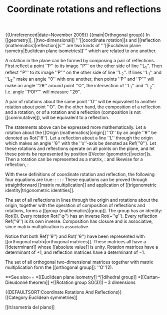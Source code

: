 ﻿---
lastrevid: 638923537
pageid: 596267
canonicalurl: http://en.wikipedia.org/wiki/Coordinate_rotations_and_reflections
title: Coordinate rotations and reflections
editurl: http://en.wikipedia.org/w/index.php?title=Coordinate_rotations_and_reflections&action=edit
length: 3680
contentmodel: wikitext
pagelanguage: en
touched: 2015-01-31T22:31:41Z
ns: 0
fullurl: http://en.wikipedia.org/wiki/Coordinate_rotations_and_reflections
---

{{Unreferenced|date=November 2009}}
{{main|Orthogonal group}}
In [[geometry]], [[two-dimensional]] '''[[coordinate rotation]]s and [[reflection (mathematics)|reflection]]s''' are two kinds of '''[[Euclidean plane isometry|Euclidean plane isometries]]''' which are related to one another.

A rotation in the plane can be formed by composing a pair of reflections.  First reflect a point ''P'' to its image ''P&prime;'' on the other side of line ''L<sub>1</sub>''.  Then reflect ''P&prime;'' to its image ''P&prime;&prime;'' on the other side of line ''L<sub>2</sub>''.  If lines ''L<sub>1</sub>'' and ''L<sub>2</sub>'' make an angle ''θ'' with one another, then points ''P'' and ''P&prime;&prime;'' will make an angle ''2θ'' around point ''O'', the intersection of ''L<sub>1</sub>'' and ''L<sub>2</sub>''.  I.e. angle ''POP&prime;&prime;'' will measure ''2θ''.

A pair of rotations about the same point ''O'' will be equivalent to another rotation about point ''O''.  On the other hand, the composition of a reflection and a rotation, or of a rotation and a reflection (composition is not [[commutative]]), will be equivalent to a reflection.

The statements above can be expressed more mathematically.  Let a rotation about the [[Origin (mathematics)|origin]] ''O'' by an angle ''θ'' be denoted as Rot(''θ'').  Let a reflection about a line ''L'' through the origin which makes an angle ''θ'' with the ''x''-axis be denoted as Ref(''θ'').   Let these rotations and reflections operate on all points on the plane, and let these points be represented by position [[Vector (geometric)|vector]]s.  Then a rotation can be represented as a matrix,
:<math> \mathrm{Rot}(\theta) = \begin{bmatrix} \cos \theta & - \sin \theta \\
\sin \theta & \cos \theta \end{bmatrix}, </math>
and likewise for a reflection,
:<math> \mathrm{Ref}(\theta) = \begin{bmatrix} \cos 2 \theta & \sin 2 \theta \\
\sin 2 \theta & - \cos 2 \theta \end{bmatrix}. </math>

With these definitions of coordinate rotation and reflection, the following four equations are true:
:<math> \mathrm{Ref}(\theta) \, \mathrm{Ref}(\phi) = \mathrm{Rot}(2(\theta - \phi)), \ </math>
:<math> \mathrm{Rot}(\theta) \, \mathrm{Rot}(\phi) = \mathrm{Rot}(\theta + \phi), \ </math>
:<math> \mathrm{Rot}(\theta) \, \mathrm{Ref}(\phi) = \mathrm{Ref}(\phi + \theta/2), \ </math>
:<math> \mathrm{Ref}(\phi) \, \mathrm{Rot}(\theta) = \mathrm{Ref}(\phi - \theta/2). \ </math>
These equations can be proved through straightforward [[matrix multiplication]] and application of [[trigonometric identity|trigonometric identities]].

The set of all reflections in lines through the origin and rotations about the origin, together with the operation of composition of reflections and rotations, forms a [[group (mathematics)|group]].  The group has an identity: Rot(0).  Every rotation Rot(''φ'') has an inverse Rot(−''φ'').  Every reflection Ref(''θ'') is its own inverse.  Composition has closure and is associative, since matrix multiplication is associative.

Notice that both Ref(''θ'') and Rot(''θ'') have been represented with [[orthogonal matrix|orthogonal matrices]].  These matrices all have a [[determinant]] whose [[absolute value]] is unity.  Rotation matrices have a determinant of +1, and reflection matrices have a determinant of −1.

The set of all orthogonal two-dimensional matrices together with matrix multiplication form the [[orthogonal group]]: ''O''(2).

==See also==
*[[Euclidean plane isometry]]
*[[dihedral group]]
*[[Cartan–Dieudonné theorem]]
*[[Rotation group SO(3)]] – 3 dimensions

{{DEFAULTSORT:Coordinate Rotations And Reflections}}
[[Category:Euclidean symmetries]]

[[it:Isometria del piano]]